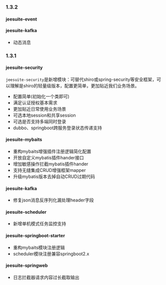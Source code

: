 ### 1.3.2 
#### jeesuite-event

#### jeesuite-kafka
 - 动态消息

### 1.3.1
#### jeesuite-security
`jeesuite-security`是新增模块：可替代shiro或spring-security等安全框架，可以理解是shiro的轻量级版本，配置更简单，更加贴近我们业务场景。
 - 配置简单(初始化一个类即可)
 - 满足认证授权基本需求
 - 更加贴近日常使用业务场景
 - 可选本地session和共享session
 - 可选是否支持多端同时登录
 - dubbo、springboot跨服务登录状态传递支持
 
#### jeesuite-mybaits
 - 重构mybaits增强插件注册逻辑简化配置
 - 开放自定义mybatis插件hander接口
 - 增加敏感操作拦截mybatis插件hander
 - 支持无缝集成CRUD增强框架mapper
 - 升级mybatis版本去掉自动CRUD过期代码
 
#### jeesuite-kafka
 - 修复json消息反序列化漏处理header字段
 
#### jeesuite-scheduler
 - 新增单机模式任务监控支持

#### jeesuite-springboot-starter
 - 重构mybaits模块注册逻辑
 - scheduler模块注册兼容springboot2.x
 
 #### jeesuite-springweb
 - 日志拦截器请求内容过长截取输出
 
